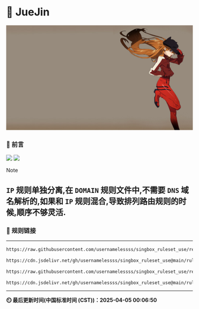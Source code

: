
# 🧸 JueJin
![](https://raw.githubusercontent.com/usernamelessss/picture-bed/main/images/202504042256831.jpg)
### 📣 前言
![](https://shields.io/badge/-移除重复规则-ff69b4) ![](https://shields.io/badge/-IP&nbsp;规则单独存放不与&nbsp;DOMAIN&nbsp;等混合-green)
> [!NOTE]
**`IP` 规则单独分离,在 `DOMAIN` 规则文件中,不需要 `DNS` 域名解析的,如果和 `IP` 规则混合,导致排列路由规则的时候,顺序不够灵活.**
---

###  🔗 规则链接
---

```url
https://raw.githubusercontent.com/usernamelessss/singbox_ruleset_use/refs/heads/main/rule/JueJin/JueJin_No_IP.json
```

```url
https://cdn.jsdelivr.net/gh/usernamelessss/singbox_ruleset_use@main/rule/JueJin/JueJin_No_IP.json
```

```url
https://raw.githubusercontent.com/usernamelessss/singbox_ruleset_use/refs/heads/main/rule/JueJin/JueJin_No_IP.srs
```

```url
https://cdn.jsdelivr.net/gh/usernamelessss/singbox_ruleset_use@main/rule/JueJin/JueJin_No_IP.srs
```

---
**⏲️ 最后更新时间(中国标准时间 (CST))：2025-04-05 00:06:50**